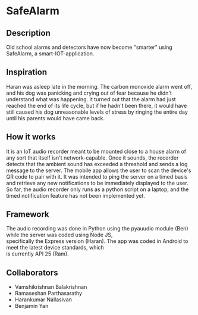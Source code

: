 # SafeAlarm

## Description

Old school alarms and detectors have now become "smarter" using SafeAlarm, a smart-IOT-application.  

## Inspiration

Haran was asleep late in the morning. The carbon monoxide alarm went off, and his dog was panicking and crying out of fear because he didn't understand what was happening. It turned out that the alarm had just reached the end of its life cycle, but if he hadn't been there, it would have still caused his dog unreasonable levels of stress by ringing the entire day until his parents would have came back.


## How it works

It is an IoT audio recorder meant to be mounted close to a house alarm of any sort that itself isn't network-capable. Once it sounds, the recorder detects that the ambient sound has exceeded a threshold and sends a log message to the server. The mobile app allows the user to scan the device's QR code to pair with it. It was intended to ping the server on a timed basis and retrieve any new notifications to be immediately displayed to the user. So far, the audio recorder only runs as a python script on a laptop, and the timed notification feature has not been implemented yet.

## Framework

The audio recording was done in Python using the pyauudio module (Ben) while the server was coded using Node JS,  
specifically the Express version (Haran). The app was coded in Android to meet the latest device standards, which  
is currently API 25 (Ram).  

## Collaborators

* Vamshikrishnan Balakrishnan
* Ramaseshan Parthasarathy
* Harankumar Nallasivan
* Benjamin Yan
